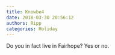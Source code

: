 ```yaml
---
title: Knowbe4
date: 2018-03-30 20:56:12
authors: Ripp
categories: Holiday
---
```


 Do you in fact live in Fairhope?  Yes or no.